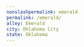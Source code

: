 ```yaml
---
﻿nonslashpermalink: emerald
permalink: /emerald/
alley: Emerald
city: Oklahoma City
state: Oklahoma
---
```

